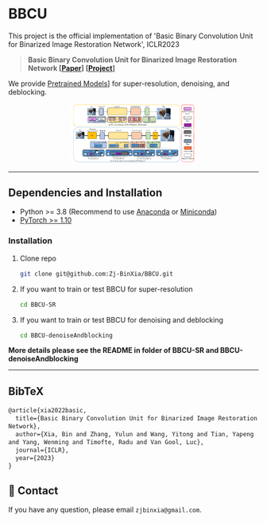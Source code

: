 # BBCU

This project is the official implementation of 'Basic Binary Convolution Unit for Binarized Image Restoration Network', ICLR2023
> **Basic Binary Convolution Unit for Binarized Image Restoration Network [[Paper](https://arxiv.org/pdf/2210.00405.pdf)] [[Project](https://github.com/Zj-BinXia/BBCU)]**


We provide [Pretrained Models](https://drive.google.com/drive/folders/1MRZejm6JqnQKRXnLCxZmryRCatWnk31g?usp=sharing)] for super-resolution, denoising, and deblocking.

<p align="center">
  <img src="figs/method.jpg" width="50%">
</p>

---

##  Dependencies and Installation

- Python >= 3.8 (Recommend to use [Anaconda](https://www.anaconda.com/download/#linux) or [Miniconda](https://docs.conda.io/en/latest/miniconda.html))
- [PyTorch >= 1.10](https://pytorch.org/)


### Installation

1. Clone repo

    ```bash
    git clone git@github.com:Zj-BinXia/BBCU.git
    ```

2. If you want to train or test BBCU for super-resolution

    ```bash
    cd BBCU-SR
    ```
    
3. If you want to train or test BBCU for denoising and deblocking

    ```bash
    cd BBCU-denoiseAndblocking
    ```

**More details please see the README in folder of BBCU-SR and BBCU-denoiseAndblocking** 

---
## BibTeX

    @article{xia2022basic,
      title={Basic Binary Convolution Unit for Binarized Image Restoration Network},
      author={Xia, Bin and Zhang, Yulun and Wang, Yitong and Tian, Yapeng and Yang, Wenming and Timofte, Radu and Van Gool, Luc},
      journal={ICLR},
      year={2023}
    }

## 📧 Contact

If you have any question, please email `zjbinxia@gmail.com`.
